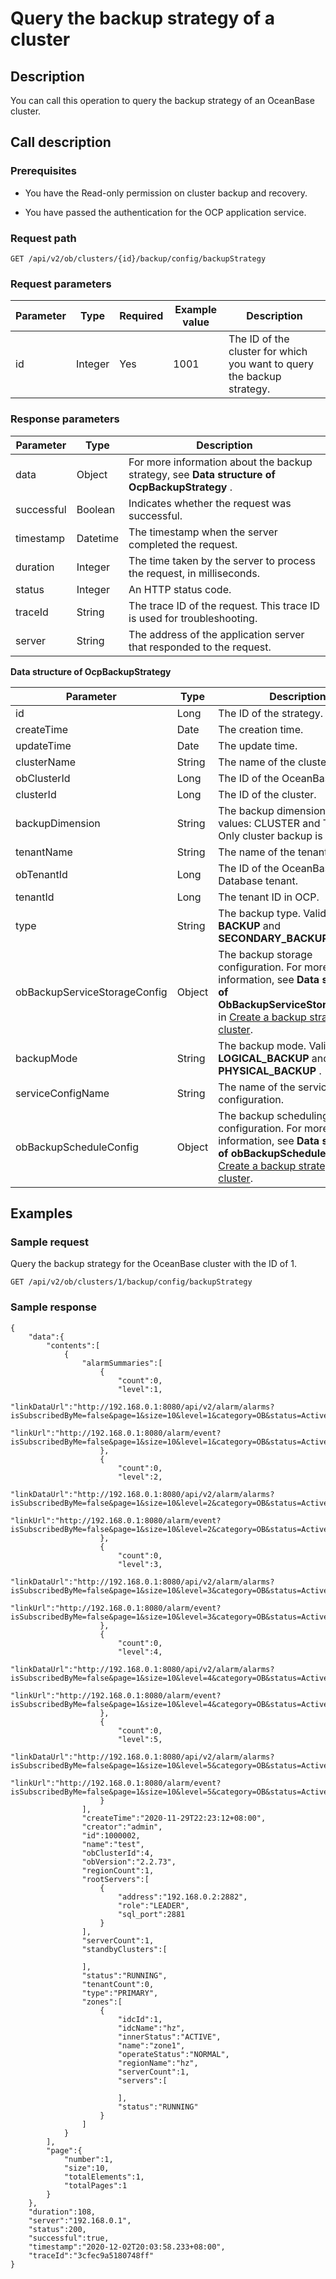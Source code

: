 Query the backup strategy of a cluster
===========================================================

Description
--------------------------------

You can call this operation to query the backup strategy of an OceanBase cluster.

Call description
-------------------------------------

### Prerequisites

* You have the Read-only permission on cluster backup and recovery.

* You have passed the authentication for the OCP application service.

### Request path

`GET /api/v2/ob/clusters/{id}/backup/config/backupStrategy`

### Request parameters

| Parameter |  Type   | Required | Example value |                              Description                               |
|-----------|---------|----------|---------------|------------------------------------------------------------------------|
| id        | Integer | Yes      | 1001          | The ID of the cluster for which you want to query the backup strategy. |

### Response parameters

| Parameter  |   Type   |                                                  Description                                                  |
|------------|----------|---------------------------------------------------------------------------------------------------------------|
| data       | Object   | For more information about the backup strategy, see **Data structure of OcpBackupStrategy** . |
| successful | Boolean  | Indicates whether the request was successful.                                                                 |
| timestamp  | Datetime | The timestamp when the server completed the request.                                                          |
| duration   | Integer  | The time taken by the server to process the request, in milliseconds.                                         |
| status     | Integer  | An HTTP status code.                                                                                          |
| traceId    | String   | The trace ID of the request. This trace ID is used for troubleshooting.                                       |
| server     | String   | The address of the application server that responded to the request.                                          |

**Data structure of OcpBackupStrategy**

|            Parameter            |  Type  |                                                                                               Description                                                                                                |
|---------------------------------|--------|----------------------------------------------------------------------------------------------------------------------------------------------------------------------------------------------------------|
| id                              | Long   | The ID of the strategy.                                                                                                                                                                                  |
| createTime                      | Date   | The creation time.                                                                                                                                                                                       |
| updateTime                      | Date   | The update time.                                                                                                                                                                                         |
| clusterName                     | String | The name of the cluster.                                                                                                                                                                                 |
| obClusterId                     | Long   | The ID of the OceanBase cluster.                                                                                                                                                                         |
| clusterId                       | Long   | The ID of the cluster.                                                                                                                                                                                   |
| backupDimension | String | The backup dimension. Valid values: CLUSTER and TENANT. Only cluster backup is supported.                                                                                                                |
| tenantName                      | String | The name of the tenant.                                                                                                                                                                                  |
| obTenantId                      | Long   | The ID of the OceanBase Database tenant.                                                                                                                                                                 |
| tenantId                        | Long   | The tenant ID in OCP.                                                                                                                                                                                    |
| type                            | String | The backup type. Valid values: **BACKUP** and **SECONDARY_BACKUP** .                                                                                                                                     |
| obBackupServiceStorageConfig    | Object | The backup storage configuration. For more information, see **Data structure of ObBackupServiceStorageConfig** in [Create a backup strategy for a cluster](../15.backup-and-restoration-3/2.create-a-backup-policy-for-the-cluster-1.md). |
| backupMode      | String | The backup mode. Valid values: **LOGICAL_BACKUP** and **PHYSICAL_BACKUP** .                                                                                                                              |
| serviceConfigName               | String | The name of the service configuration.                                                                                                                                                                   |
| obBackupScheduleConfig          | Object | The backup scheduling configuration. For more information, see **Data structure of obBackupScheduleConfig** in [Create a backup strategy for a cluster](../15.backup-and-restoration-3/2.create-a-backup-policy-for-the-cluster-1.md).    |

Examples
-----------------------------

### Sample request

Query the backup strategy for the OceanBase cluster with the ID of 1.

`GET /api/v2/ob/clusters/1/backup/config/backupStrategy`

### Sample response

```shell
{
    "data":{
        "contents":[
            {
                "alarmSummaries":[
                    {
                        "count":0,
                        "level":1,
                        "linkDataUrl":"http://192.168.0.1:8080/api/v2/alarm/alarms?isSubscribedByMe=false&page=1&size=10&level=1&category=OB&status=Active&obCluster=test",
                        "linkUrl":"http://192.168.0.1:8080/alarm/event?isSubscribedByMe=false&page=1&size=10&level=1&category=OB&status=Active&obCluster=test"
                    },
                    {
                        "count":0,
                        "level":2,
                        "linkDataUrl":"http://192.168.0.1:8080/api/v2/alarm/alarms?isSubscribedByMe=false&page=1&size=10&level=2&category=OB&status=Active&obCluster=test",
                        "linkUrl":"http://192.168.0.1:8080/alarm/event?isSubscribedByMe=false&page=1&size=10&level=2&category=OB&status=Active&obCluster=test"
                    },
                    {
                        "count":0,
                        "level":3,
                        "linkDataUrl":"http://192.168.0.1:8080/api/v2/alarm/alarms?isSubscribedByMe=false&page=1&size=10&level=3&category=OB&status=Active&obCluster=test",
                        "linkUrl":"http://192.168.0.1:8080/alarm/event?isSubscribedByMe=false&page=1&size=10&level=3&category=OB&status=Active&obCluster=test"
                    },
                    {
                        "count":0,
                        "level":4,
                        "linkDataUrl":"http://192.168.0.1:8080/api/v2/alarm/alarms?isSubscribedByMe=false&page=1&size=10&level=4&category=OB&status=Active&obCluster=test",
                        "linkUrl":"http://192.168.0.1:8080/alarm/event?isSubscribedByMe=false&page=1&size=10&level=4&category=OB&status=Active&obCluster=test"
                    },
                    {
                        "count":0,
                        "level":5,
                        "linkDataUrl":"http://192.168.0.1:8080/api/v2/alarm/alarms?isSubscribedByMe=false&page=1&size=10&level=5&category=OB&status=Active&obCluster=test",
                        "linkUrl":"http://192.168.0.1:8080/alarm/event?isSubscribedByMe=false&page=1&size=10&level=5&category=OB&status=Active&obCluster=test"
                    }
                ],
                "createTime":"2020-11-29T22:23:12+08:00",
                "creator":"admin",
                "id":1000002,
                "name":"test",
                "obClusterId":4,
                "obVersion":"2.2.73",
                "regionCount":1,
                "rootServers":[
                    {
                        "address":"192.168.0.2:2882",
                        "role":"LEADER",
                        "sql_port":2881
                    }
                ],
                "serverCount":1,
                "standbyClusters":[

                ],
                "status":"RUNNING",
                "tenantCount":0,
                "type":"PRIMARY",
                "zones":[
                    {
                        "idcId":1,
                        "idcName":"hz",
                        "innerStatus":"ACTIVE",
                        "name":"zone1",
                        "operateStatus":"NORMAL",
                        "regionName":"hz",
                        "serverCount":1,
                        "servers":[

                        ],
                        "status":"RUNNING"
                    }
                ]
            }
        ],
        "page":{
            "number":1,
            "size":10,
            "totalElements":1,
            "totalPages":1
        }
    },
    "duration":108,
    "server":"192.168.0.1",
    "status":200,
    "successful":true,
    "timestamp":"2020-12-02T20:03:58.233+08:00",
    "traceId":"3cfec9a5180748ff"
}
```
